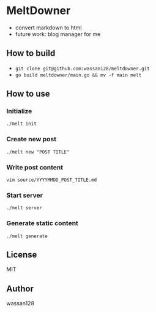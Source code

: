 # MeltDowner
* convert markdown to html
* future work: blog manager for me

## How to build
* `git clone git@github.com:wassan128/meltdowner.git`
* `go build meltdowner/main.go && mv -f main melt`

## How to use
### Initialize
`./melt init`

### Create new post
`./melt new "POST TITLE"`

### Write post content
`vim source/YYYYMMDD_POST_TITLE.md`

### Start server
`./melt server`

### Generate static content
`./melt generate`

## License
MIT

## Author
wassan128


